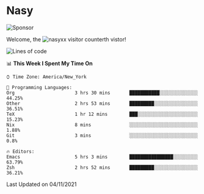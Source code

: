 # Nasy

<!--
<p align="center">
<img height="200" src="https://github-readme-stats.vercel.app/api?username=nasyxx&count_private=true&show_icons=true&theme=dracula&include_all_commits=true"/>
<img height="200" src="https://github-readme-stats.vercel.app/api/top-langs/?username=nasyxx&theme=dracula&hide=html,jupyter+notebook&count_private=true&show_icons=true"/>
</p>

  
----------------
-->

![Sponsor](https://img.shields.io/static/v1.svg?label=Sponsor&message=%E2%9D%A4&logo=GitHub&style=flat&color=pink)
 
Welcome, the ![nasyxx visitor counter](https://count.getloli.com/get/@nasyxx?theme=rule34)th vistor!
 
<!--START_SECTION:waka-->
![Lines of code](https://img.shields.io/badge/From%20Hello%20World%20I%27ve%20Written-5.4%20million%20lines%20of%20code-blue)

📊 **This Week I Spent My Time On** 

```text
⌚︎ Time Zone: America/New_York

💬 Programming Languages: 
Org                      3 hrs 30 mins       ███████████░░░░░░░░░░░░░░   44.25% 
Other                    2 hrs 53 mins       █████████░░░░░░░░░░░░░░░░   36.51% 
TeX                      1 hr 12 mins        ███░░░░░░░░░░░░░░░░░░░░░░   15.23% 
Nix                      8 mins              ░░░░░░░░░░░░░░░░░░░░░░░░░   1.88% 
Git                      3 mins              ░░░░░░░░░░░░░░░░░░░░░░░░░   0.8%

🔥 Editors: 
Emacs                    5 hrs 3 mins        ████████████████░░░░░░░░░   63.79% 
Zsh                      2 hrs 52 mins       █████████░░░░░░░░░░░░░░░░   36.21%

```


 Last Updated on 04/11/2021
<!--END_SECTION:waka-->

<!-- ![visitors](https://visitor-badge.laobi.icu/badge?page_id=nasyxx.nasyxx) -->
